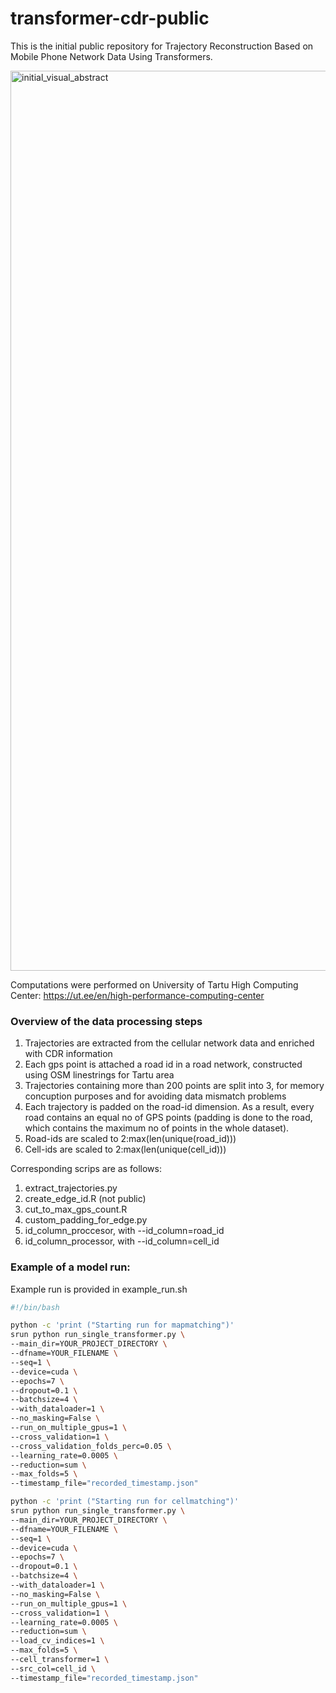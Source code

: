 # transformer-cdr-public

This is the initial public repository for Trajectory Reconstruction Based on Mobile Phone Network Data Using Transformers.

<img width="1440" alt="initial_visual_abstract" src="https://user-images.githubusercontent.com/65232333/172000568-76922895-78a8-4ac5-8429-2d9055a5bb42.png">

Computations were performed on University of Tartu High Computing Center: https://ut.ee/en/high-performance-computing-center

### Overview of the data processing steps

1) Trajectories are extracted from the cellular network data and enriched with CDR information
2) Each gps point is attached a road id in a road network, constructed using OSM linestrings for Tartu area
3) Trajectories containing more than 200 points are split into 3, for memory concuption purposes and for avoiding data mismatch problems
4) Each trajectory is padded on the road-id dimension. As a result, every road contains an equal no of GPS points (padding is done to the road, which contains the maximum no of points in the whole dataset).
5) Road-ids are scaled to 2:max(len(unique(road_id)))
6) Cell-ids are scaled to  2:max(len(unique(cell_id)))

Corresponding scrips are as follows:
1) extract_trajectories.py
2) create_edge_id.R (not public)
3) cut_to_max_gps_count.R
4) custom_padding_for_edge.py
5) id_column_proccesor, with --id_column=road_id
6) id_column_processor, with --id_column=cell_id

### Example of a model run:

Example run is provided in example_run.sh

```bash
#!/bin/bash

python -c 'print ("Starting run for mapmatching")'
srun python run_single_transformer.py \
--main_dir=YOUR_PROJECT_DIRECTORY \
--dfname=YOUR_FILENAME \
--seq=1 \
--device=cuda \
--epochs=7 \
--dropout=0.1 \
--batchsize=4 \
--with_dataloader=1 \
--no_masking=False \
--run_on_multiple_gpus=1 \
--cross_validation=1 \
--cross_validation_folds_perc=0.05 \
--learning_rate=0.0005 \
--reduction=sum \
--max_folds=5 \
--timestamp_file="recorded_timestamp.json"

python -c 'print ("Starting run for cellmatching")'
srun python run_single_transformer.py \
--main_dir=YOUR_PROJECT_DIRECTORY \
--dfname=YOUR_FILENAME \
--seq=1 \
--device=cuda \
--epochs=7 \
--dropout=0.1 \
--batchsize=4 \
--with_dataloader=1 \
--no_masking=False \
--run_on_multiple_gpus=1 \
--cross_validation=1 \
--learning_rate=0.0005 \
--reduction=sum \
--load_cv_indices=1 \
--max_folds=5 \
--cell_transformer=1 \
--src_col=cell_id \
--timestamp_file="recorded_timestamp.json"
